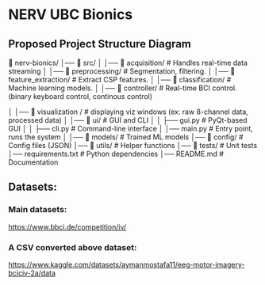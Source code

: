 # NERV UBC Bionics

## Proposed Project Structure Diagram
📂 nerv-bionics/
│── 📂 src/
│   │── 📂 acquisition/           # Handles real-time data streaming
│   │── 📂 preprocessing/         # Segmentation, filtering.
│   │── 📂 feature_extraction/    # Extract CSP features.
│   │── 📂 classification/        # Machine learning models.
│   │── 📂 controller/             # Real-time BCI control. (binary keyboard control, continous control)

│   │── 📂 visualization /                    # displaying viz windows (ex: raw 8-channel data, processed data)
│   │── 📂 ui/                    # GUI and CLI
│   │   ├── gui.py                # PyQt-based GUI
│   │   ├── cli.py                # Command-line interface
│   │── main.py                   # Entry point, runs the system
│
│── 📂 models/                     # Trained ML models
│── 📂 config/                     # Config files (JSON)
│── 📂 utils/                      # Helper functions
│── 📂 tests/                      # Unit tests
│── requirements.txt                # Python dependencies
│── README.md                      # Documentation

## Datasets:
### Main datasets:
https://www.bbci.de/competition/iv/ 

### A CSV converted above dataset:
https://www.kaggle.com/datasets/aymanmostafa11/eeg-motor-imagery-bciciv-2a/data 